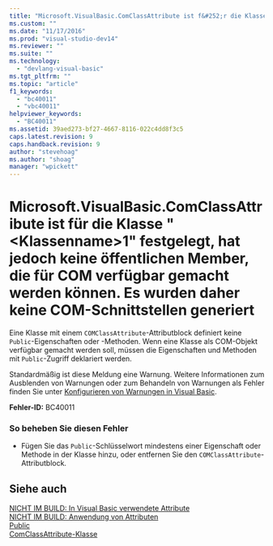 ```yaml
---
title: "Microsoft.VisualBasic.ComClassAttribute ist f&#252;r die Klasse &quot;&lt;Klassenname&gt;1&quot; festgelegt, hat jedoch keine &#246;ffentlichen Member, die f&#252;r COM verf&#252;gbar gemacht werden k&#246;nnen. Es wurden daher keine COM-Schnittstellen generiert | Microsoft Docs"
ms.custom: ""
ms.date: "11/17/2016"
ms.prod: "visual-studio-dev14"
ms.reviewer: ""
ms.suite: ""
ms.technology: 
  - "devlang-visual-basic"
ms.tgt_pltfrm: ""
ms.topic: "article"
f1_keywords: 
  - "bc40011"
  - "vbc40011"
helpviewer_keywords: 
  - "BC40011"
ms.assetid: 39aed273-bf27-4667-8116-022c4dd8f3c5
caps.latest.revision: 9
caps.handback.revision: 9
author: "stevehoag"
ms.author: "shoag"
manager: "wpickett"
---
```

# Microsoft.VisualBasic.ComClassAttribute ist f&#252;r die Klasse &quot;&lt;Klassenname&gt;1&quot; festgelegt, hat jedoch keine &#246;ffentlichen Member, die f&#252;r COM verf&#252;gbar gemacht werden k&#246;nnen. Es wurden daher keine COM-Schnittstellen generiert
Eine Klasse mit einem `COMClassAttribute`\-Attributblock definiert keine `Public`\-Eigenschaften oder \-Methoden. Wenn eine Klasse als COM\-Objekt verfügbar gemacht werden soll, müssen die Eigenschaften und Methoden mit `Public`\-Zugriff deklariert werden.  
  
 Standardmäßig ist diese Meldung eine Warnung. Weitere Informationen zum Ausblenden von Warnungen oder zum Behandeln von Warnungen als Fehler finden Sie unter [Konfigurieren von Warnungen in Visual Basic](/visual-studio/ide/configuring-warnings-in-visual-basic).  
  
 **Fehler\-ID:** BC40011  
  
### So beheben Sie diesen Fehler  
  
-   Fügen Sie das `Public`\-Schlüsselwort mindestens einer Eigenschaft oder Methode in der Klasse hinzu, oder entfernen Sie den `COMClassAttribute`\-Attributblock.  
  
## Siehe auch  
 [NICHT IM BUILD: In Visual Basic verwendete Attribute](http://msdn.microsoft.com/de-de/22231318-8a40-49af-9245-e0aab723563b)   
 [NICHT IM BUILD: Anwendung von Attributen](http://msdn.microsoft.com/de-de/2b1703ed-4437-49b3-bc0b-568094324f47)   
 [Public](../../visual-basic/language-reference/modifiers/public.md)   
 [ComClassAttribute\-Klasse](http://msdn.microsoft.com/de-de/5c2f0835-9210-47dc-bc59-5c1769953574)